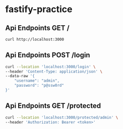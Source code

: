 # fastify-practice

## Api Endpoints GET /
```bash
curl http://localhost:3000
```

## Api Endpoints POST /login
```bash
curl --location 'localhost:3000/login' \
--header 'Content-Type: application/json' \
--data-raw '{
    "username": "admin",
    "password": "p@ssw0rd"
}'
```

## Api Endpoints GET /protected
```bash
curl --location 'localhost:3000/protected/admin' \
--header 'Authorization: Bearer <token>'

```